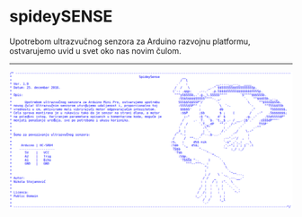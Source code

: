 # spideySENSE
Upotrebom ultrazvučnog senzora za Arduino razvojnu platformu, ostvarujemo uvid u svet oko nas novim čulom.

<hr>

![alt text](https://raw.githubusercontent.com/Nikolichnik/spideySENSE/master/spideySENSE.png)

